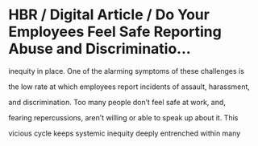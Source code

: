 # HBR / Digital Article / Do Your Employees Feel Safe Reporting Abuse and Discriminatio…

inequity in place. One of the alarming symptoms of these challenges is

the low rate at which employees report incidents of assault, harassment,

and discrimination. Too many people don’t feel safe at work, and,

fearing repercussions, aren’t willing or able to speak up about it. This

vicious cycle keeps systemic inequity deeply entrenched within many